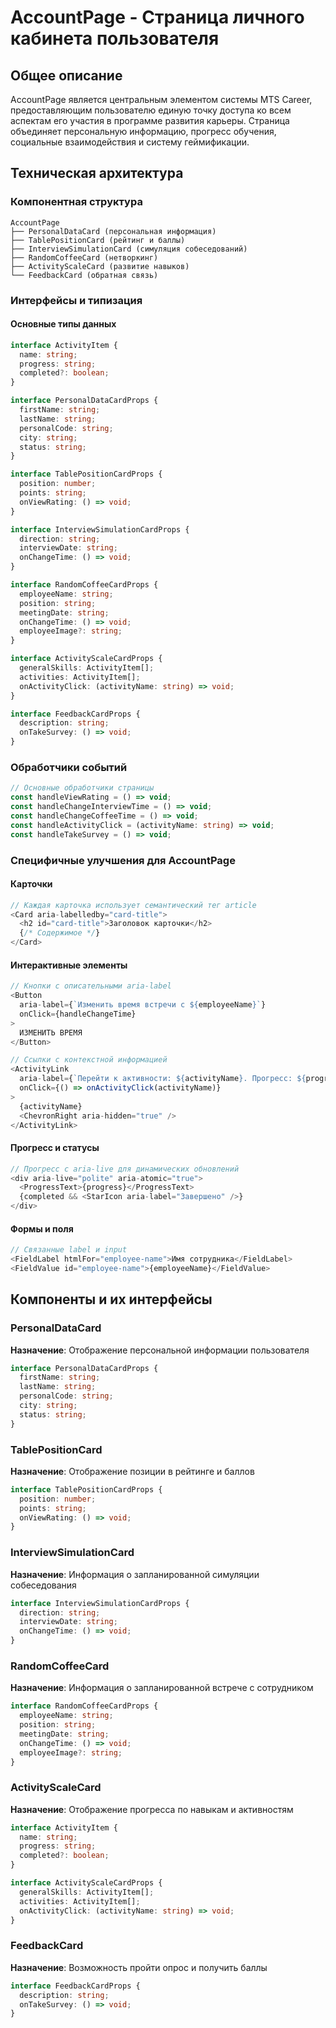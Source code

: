 # AccountPage - Страница личного кабинета пользователя

## Общее описание

AccountPage является центральным элементом системы MTS Career, предоставляющим пользователю единую точку доступа ко всем аспектам его участия в программе развития карьеры. Страница объединяет персональную информацию, прогресс обучения, социальные взаимодействия и систему геймификации.

## Техническая архитектура

### Компонентная структура

```
AccountPage
├── PersonalDataCard (персональная информация)
├── TablePositionCard (рейтинг и баллы)
├── InterviewSimulationCard (симуляция собеседований)
├── RandomCoffeeCard (нетворкинг)
├── ActivityScaleCard (развитие навыков)
└── FeedbackCard (обратная связь)
```

### Интерфейсы и типизация

#### Основные типы данных

```typescript
interface ActivityItem {
  name: string;
  progress: string;
  completed?: boolean;
}

interface PersonalDataCardProps {
  firstName: string;
  lastName: string;
  personalCode: string;
  city: string;
  status: string;
}

interface TablePositionCardProps {
  position: number;
  points: string;
  onViewRating: () => void;
}

interface InterviewSimulationCardProps {
  direction: string;
  interviewDate: string;
  onChangeTime: () => void;
}

interface RandomCoffeeCardProps {
  employeeName: string;
  position: string;
  meetingDate: string;
  onChangeTime: () => void;
  employeeImage?: string;
}

interface ActivityScaleCardProps {
  generalSkills: ActivityItem[];
  activities: ActivityItem[];
  onActivityClick: (activityName: string) => void;
}

interface FeedbackCardProps {
  description: string;
  onTakeSurvey: () => void;
}
```

### Обработчики событий

```typescript
// Основные обработчики страницы
const handleViewRating = () => void;
const handleChangeInterviewTime = () => void;
const handleChangeCoffeeTime = () => void;
const handleActivityClick = (activityName: string) => void;
const handleTakeSurvey = () => void;
```

### Специфичные улучшения для AccountPage

#### Карточки

```typescript
// Каждая карточка использует семантический тег article
<Card aria-labelledby="card-title">
  <h2 id="card-title">Заголовок карточки</h2>
  {/* Содержимое */}
</Card>
```

#### Интерактивные элементы

```typescript
// Кнопки с описательными aria-label
<Button
  aria-label={`Изменить время встречи с ${employeeName}`}
  onClick={handleChangeTime}
>
  ИЗМЕНИТЬ ВРЕМЯ
</Button>

// Ссылки с контекстной информацией
<ActivityLink
  aria-label={`Перейти к активности: ${activityName}. Прогресс: ${progress}`}
  onClick={() => onActivityClick(activityName)}
>
  {activityName}
  <ChevronRight aria-hidden="true" />
</ActivityLink>
```

#### Прогресс и статусы

```typescript
// Прогресс с aria-live для динамических обновлений
<div aria-live="polite" aria-atomic="true">
  <ProgressText>{progress}</ProgressText>
  {completed && <StarIcon aria-label="Завершено" />}
</div>
```

#### Формы и поля

```typescript
// Связанные label и input
<FieldLabel htmlFor="employee-name">Имя сотрудника</FieldLabel>
<FieldValue id="employee-name">{employeeName}</FieldValue>
```

## Компоненты и их интерфейсы

### PersonalDataCard

**Назначение**: Отображение персональной информации пользователя

```typescript
interface PersonalDataCardProps {
  firstName: string;
  lastName: string;
  personalCode: string;
  city: string;
  status: string;
}
```

### TablePositionCard

**Назначение**: Отображение позиции в рейтинге и баллов

```typescript
interface TablePositionCardProps {
  position: number;
  points: string;
  onViewRating: () => void;
}
```

### InterviewSimulationCard

**Назначение**: Информация о запланированной симуляции собеседования

```typescript
interface InterviewSimulationCardProps {
  direction: string;
  interviewDate: string;
  onChangeTime: () => void;
}
```

### RandomCoffeeCard

**Назначение**: Информация о запланированной встрече с сотрудником

```typescript
interface RandomCoffeeCardProps {
  employeeName: string;
  position: string;
  meetingDate: string;
  onChangeTime: () => void;
  employeeImage?: string;
}
```

### ActivityScaleCard

**Назначение**: Отображение прогресса по навыкам и активностям

```typescript
interface ActivityItem {
  name: string;
  progress: string;
  completed?: boolean;
}

interface ActivityScaleCardProps {
  generalSkills: ActivityItem[];
  activities: ActivityItem[];
  onActivityClick: (activityName: string) => void;
}
```

### FeedbackCard

**Назначение**: Возможность пройти опрос и получить баллы

```typescript
interface FeedbackCardProps {
  description: string;
  onTakeSurvey: () => void;
}
```

